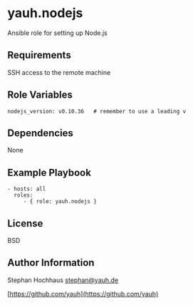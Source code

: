 # yauh.nodejs
Ansible role for setting up Node.js

## Requirements
SSH access to the remote machine

## Role Variables

```
nodejs_version: v0.10.36   # remember to use a leading v
```

## Dependencies
None

## Example Playbook

```
- hosts: all
  roles:
     - { role: yauh.nodejs }
```

## License
BSD

## Author Information
Stephan Hochhaus stephan@yauh.de

[https://github.com/yauh](https://github.com/yauh)
